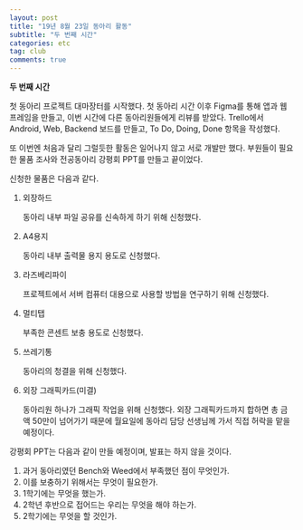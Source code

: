 ```yaml
---
layout: post
title: "19년 8월 23일 동아리 활동"
subtitle: "두 번째 시간"
categories: etc
tag: club
comments: true
---
```




**두 번째 시간**















첫 동아리 프로젝트 대마장터를 시작했다. 첫 동아리 시간 이후 Figma를 통해 앱과 웹 프레임을 만들고, 이번 시간에 다른 동아리원들에게 리뷰를 받았다. Trello에서 Android, Web, Backend 보드를 만들고, To Do, Doing, Done 항목을 작성했다.

또 이번엔 처음과 달리 그럴듯한 활동은 일어나지 않고 서로 개발만 했다. 부원들이 필요한 물품 조사와 전공동아리 강평회 PPT를 만들고 끝이었다.

신청한 물품은 다음과 같다.

1. 외장하드

   동아리 내부 파일 공유를 신속하게 하기 위해 신청했다.

2. A4용지

   동아리 내부 출력물 용지 용도로 신청했다.

3. 라즈베리파이

   프로젝트에서 서버 컴퓨터 대용으로 사용할 방법을 연구하기 위해 신청했다.

4. 멀티탭

   부족한 콘센트 보충 용도로 신청했다.

5. 쓰레기통

   동아리의 청결을 위해 신청했다.

6. 외장 그래픽카드(미결)

   동아리원 하나가 그래픽 작업을 위해 신청했다. 외장 그래픽카드까지 합하면 총 금액 50만이 넘어가기 때문에 월요일에 동아리 담당 선생님께 가서 직접 허락을 맡을 예정이다.



강평회 PPT는 다음과 같이 만들 예정이며, 발표는 하지 않을 것이다.

1. 과거 동아리였던 Bench와 Weed에서 부족했던 점이 무엇인가.
2. 이를 보충하기 위해서는 무엇이 필요한가.
3. 1학기에는 무엇을 했는가.
4. 2학년 후반으로 접어드는 우리는 무엇을 해야 하는가.
5. 2학기에는 무엇을 할 것인가.
